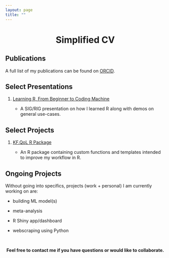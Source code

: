 ```yaml
---
layout: page
title: ""
---
```


<h1 align="center">
    Simplified CV
</h1>

## Publications

A full list of my publications can be found on [ORCID](https://orcid.org/0000-0002-9154-6599).

## Select Presentations

1. [Learning R, From Beginner to Coding Machine](https://github.com/kenf1/RIG_Presentation)

    + A SIG/RIG presentation on how I learned R along with demos on general use-cases.

## Select Projects

1. [KF.QoL R Package](https://github.com/kenf1/KF.QoL)

    + An R package containing custom functions and templates intended to improve my workflow in R.

## Ongoing Projects

Without going into specifics, projects (work + personal) I am currently working on are:

+ building ML model(s)

+ meta-analysis

+ R Shiny app/dashboard

+ webscraping using Python

<br>

<p align="center">
    <strong>Feel free to contact me if you have questions or would like to collaborate.</strong>
</p>